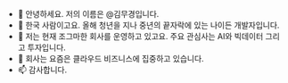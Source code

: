 - 👋 안녕하세요. 저의 이름은 @김무경입니다.
- 👀 한국 사람이고요. 올해 청년을 지나 중년의 끝자락에 있는 나이든 개발자입니다.
- 🌱 저는 현재 조그마한 회사를 운영하고 있고요. 주요 관심사는 AI와 빅데이터 그리고 투자입니다.
- 💞️ 회사는 요즘은 클라우드 비즈니스에 집중하고 있습니다.
- 📫 감사합니다.

<!---
KIMMOOKYONG/KIMMOOKYONG is a ✨ special ✨ repository because its `README.md` (this file) appears on your GitHub profile.
You can click the Preview link to take a look at your changes.
--->
